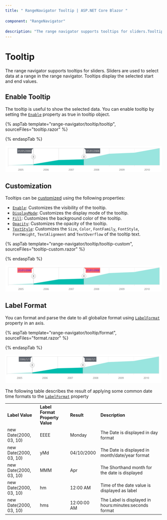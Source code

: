 ```yaml
---
title: " RangeNavigator Tooltip | ASP.NET Core Blazor "

component: "RangeNavigator"

description: "The range navigator supports tooltips for sliders.Tooltips  display the selected start and end values."
---
```


# Tooltip

<!-- markdownlint-disable MD036 -->

The range navigator supports tooltips for sliders. Sliders are used to select data at a range in the range navigator.
Tooltips  display the selected start and end values.

<!-- markdownlint-disable MD013 -->

## Enable Tooltip

The tooltip is useful to show the selected data. You can enable tooltip by setting the [`Enable`](https://help.syncfusion.com/cr/blazor/Syncfusion.Blazor~Syncfusion.Blazor.Charts.RangeNavigatorRangeTooltipSettings~Enable.html) property as true in tooltip object.

{% aspTab template="range-navigator/tooltip/tooltip", sourceFiles="tooltip.razor" %}

{% endaspTab %}

![Enable Tooltip](images/tooltip/tooltip.png)

## Customization

Tooltips can be [customized](https://help.syncfusion.com/cr/blazor/Syncfusion.Blazor~Syncfusion.Blazor.Charts.RangeNavigatorRangeTooltipSettings.html)  using the following properties:

* [`Enable`](https://help.syncfusion.com/cr/blazor/Syncfusion.Blazor~Syncfusion.Blazor.Charts.RangeNavigatorRangeTooltipSettings~Enable.html): Customizes the visibility of the tooltip.
* [`DisplayMode`](https://help.syncfusion.com/cr/blazor/Syncfusion.Blazor~Syncfusion.Blazor.Charts.RangeNavigatorRangeTooltipSettings~TextStyle.html): Customizes the display mode of the tooltip.
* [`Fill`](https://help.syncfusion.com/cr/blazor/Syncfusion.Blazor~Syncfusion.Blazor.Charts.RangeNavigatorRangeTooltipSettings~Fill.html): Customizes the background color of the tooltip.
* [`Opacity`](https://help.syncfusion.com/cr/blazor/Syncfusion.Blazor~Syncfusion.Blazor.Charts.RangeNavigatorRangeTooltipSettings~Opacity.html): Customizes the opacity of the tooltip.
* [`TextStyle`](https://help.syncfusion.com/cr/blazor/Syncfusion.Blazor~Syncfusion.Blazor.Charts.RangeNavigatorRangeTooltipSettings~TextStyle.html): Customizes the `Size`, `Color`, `FontFamily`, `FontStyle`, `FontWeight`, `TextAlignment` and `TextOverflow` of the tooltip text.

{% aspTab template="range-navigator/tooltip/tooltip-custom", sourceFiles="tooltip-custom.razor" %}

{% endaspTab %}

![Customization](images/tooltip/tooltip-custom.png)

## Label Format

You can format and parse the date to all globalize format using [`LabelFormat`](https://help.syncfusion.com/cr/blazor/Syncfusion.Blazor~Syncfusion.Blazor.Charts.RangeNavigatorModel~LabelFormat.html) property in an axis.

{% aspTab template="range-navigator/tooltip/format", sourceFiles="format.razor" %}

{% endaspTab %}

![Label Format](images/tooltip/tooltip-format.png)

The following table describes the result of applying some common date time formats to the [`LabelFormat`](https://help.syncfusion.com/cr/blazor/Syncfusion.Blazor~Syncfusion.Blazor.Charts.RangeNavigatorModel~LabelFormat.html) property

<!-- markdownlint-disable MD033 -->
<table>
<tr>
<td><b>Label Value</b></td>
<td><b>Label Format Property Value</b></td>
<td><b>Result </b></td>
<td><b>Description </b></td>
</tr>
<tr>
<td>new Date(2000, 03, 10)</td>
<td>EEEE</td>
<td>Monday</td>
<td>The Date is displayed in day format</td>
</tr>
<tr>
<td>new Date(2000, 03, 10)</td>
<td>yMd</td>
<td>04/10/2000</td>
<td>The Date is displayed in month/date/year format</td>
</tr>
<tr>
<td>new Date(2000, 03, 10)</td>
<td> MMM </td>
<td>Apr</td>
<td>The Shorthand month for the date is displayed</td>
</tr>
<tr>
<td>new Date(2000, 03, 10)</td>
<td>hm</td>
<td>12:00 AM</td>
<td>Time of the date value is displayed as label</td>
</tr>
<tr>
<td>new Date(2000, 03, 10)</td>
<td>hms</td>
<td>12:00:00 AM</td>
<td>The Label is displayed in hours:minutes:seconds format</td>
</tr>
</table>